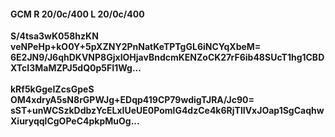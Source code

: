 #### GCM R 20/0c/400 L 20/0c/400
**S/4tsa3wK058hzKN**<br/>**veNPeHp+kO0Y+5pXZNY2PnNatKeTPTgGL6iNCYqXbeM=**<br/>**6E2JN9/J6qhDKVNP8GjxIOHjavBndcmKENZoCK27rF6ib48SUcT1hg1CBDXTcI3MaMZPJ5dQ0p5FI1Wg...**<br/><br/>
**kRf5kGgeIZcsGpeS**<br/>**OM4xdryA5sN8rGPWJg+EDqp419CP79wdigTJRA/Jc90=**<br/>**sST+unWCSzkDdbzYcELxIUeUE0PomlG4dzCe4k6RjTlIVxJOap1SgCaqhwXiuryqqlCgOPeC4pkpMuOg...**